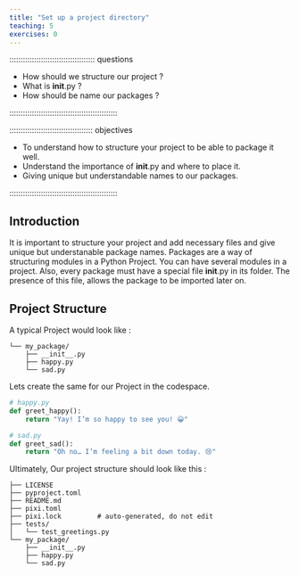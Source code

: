 ```yaml
---
title: "Set up a project directory"
teaching: 5
exercises: 0
---
```


:::::::::::::::::::::::::::::::::::::: questions

- How should we  structure our project ?
- What is __init__.py ?
- How should be name our packages ?
  

::::::::::::::::::::::::::::::::::::::::::::::::

::::::::::::::::::::::::::::::::::::: objectives

- To understand how to structure your project to be able to package it well.
- Understand the importance of  __init__.py and where to place it.
- Giving unique but understandable names to our packages.

::::::::::::::::::::::::::::::::::::::::::::::::

## Introduction

It is important to structure your project and add necessary files and give unique but understanable package names. Packages are a way of structuring modules in a Python Project.
You can have several modules in a project.
Also, every package must have a special file __init__.py in its folder.
The presence of this file, allows the package to be imported later on.

## Project Structure
A typical Project would look like :
```greet_me/
└── my_package/
    ├── __init__.py
    ├── happy.py
    └── sad.py
```
Lets create the same for our Project in the codespace.
 
```python
# happy.py
def greet_happy():
    return "Yay! I’m so happy to see you! 😀"
```
```python
# sad.py
def greet_sad():
    return "Oh no… I’m feeling a bit down today. 😢"
```
Ultimately, Our project structure should look like this : 
```greet_me/
├── LICENSE
├── pyproject.toml
├── README.md
├── pixi.toml
├── pixi.lock         # auto-generated, do not edit
├── tests/
│   └── test_greetings.py
└── my_package/
    ├── __init__.py
    ├── happy.py
    └── sad.py
```

